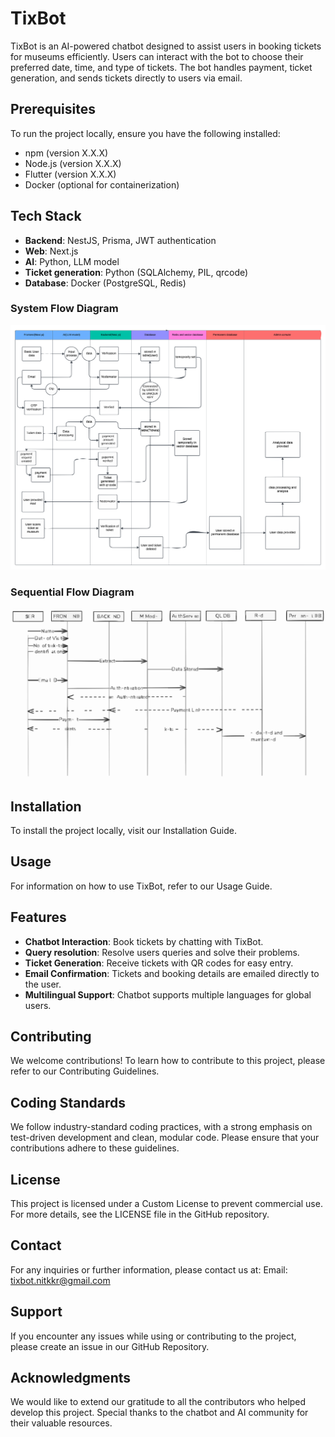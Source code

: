 # TixBot

TixBot is an AI-powered chatbot designed to assist users in booking tickets for museums efficiently. Users can interact with the bot to choose their preferred date, time, and type of tickets. The bot handles payment, ticket generation, and sends tickets directly to users via email.

## Prerequisites

To run the project locally, ensure you have the following installed:
- npm (version X.X.X)
- Node.js (version X.X.X)
- Flutter (version X.X.X)
- Docker (optional for containerization)

## Tech Stack

- **Backend**: NestJS, Prisma, JWT authentication
- **Web**: Next.js
- **AI**: Python, LLM model
- **Ticket generation**: Python (SQLAlchemy, PIL, qrcode)
- **Database**: Docker (PostgreSQL, Redis)

### System Flow Diagram

![System Flow Diagram](./flowDiagram.svg)

### Sequential Flow Diagram

![Sequential Flow Diagram](./sequential.svg)

## Installation

To install the project locally, visit our Installation Guide.

## Usage

For information on how to use TixBot, refer to our Usage Guide.

## Features

- **Chatbot Interaction**: Book tickets by chatting with TixBot.
- **Query resolution**: Resolve users queries and solve their problems.
- **Ticket Generation**: Receive tickets with QR codes for easy entry.
- **Email Confirmation**: Tickets and booking details are emailed directly to the user.
- **Multilingual Support**: Chatbot supports multiple languages for global users.

## Contributing

We welcome contributions! To learn how to contribute to this project, please refer to our Contributing Guidelines.

## Coding Standards

We follow industry-standard coding practices, with a strong emphasis on test-driven development and clean, modular code. Please ensure that your contributions adhere to these guidelines.

## License

This project is licensed under a Custom License to prevent commercial use. For more details, see the LICENSE file in the GitHub repository.

## Contact

For any inquiries or further information, please contact us at:
Email: [tixbot.nitkkr@gmail.com](mailto:tixbot.nitkkr@gmail.com)

## Support

If you encounter any issues while using or contributing to the project, please create an issue in our GitHub Repository.

## Acknowledgments

We would like to extend our gratitude to all the contributors who helped develop this project. Special thanks to the chatbot and AI community for their valuable resources.